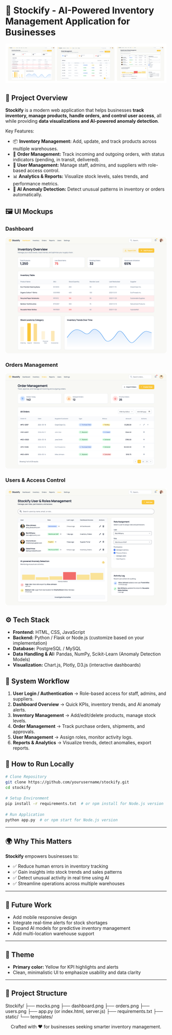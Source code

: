 # 🌟 Stockify - AI-Powered Inventory Management Application for Businesses

![Stockify Mini UI Mocks](./Stockify/mocks.svg)

## 🎯 Project Overview

**Stockify** is a modern web application that helps businesses **track inventory, manage products, handle orders, and control user access**, all while providing **data visualizations and AI-powered anomaly detection**.  

Key Features:  
- 📦 **Inventory Management:** Add, update, and track products across multiple warehouses.  
- 📝 **Order Management:** Track incoming and outgoing orders, with status indicators (pending, in transit, delivered).  
- 👥 **User Management:** Manage staff, admins, and suppliers with role-based access control.  
- 📊 **Analytics & Reports:** Visualize stock levels, sales trends, and performance metrics.  
- 🤖 **AI Anomaly Detection:** Detect unusual patterns in inventory or orders automatically.

## 🖼️ UI Mockups

### **Dashboard**
![Dashboard](./Stockify/dashboard.svg)

### **Orders Management**
![Orders](./Stockify/orders.svg)

### **Users & Access Control**
![Users](./Stockify/users.svg)

## ⚙️ Tech Stack

- **Frontend:** HTML, CSS, JavaScript  
- **Backend:** Python / Flask or Node.js (customize based on your implementation)  
- **Database:** PostgreSQL / MySQL  
- **Data Handling & AI:** Pandas, NumPy, Scikit-Learn (Anomaly Detection Models)  
- **Visualization:** Chart.js, Plotly, D3.js (interactive dashboards)  

## 🧩 System Workflow

1. **User Login / Authentication** → Role-based access for staff, admins, and suppliers.  
2. **Dashboard Overview** → Quick KPIs, inventory trends, and AI anomaly alerts.  
3. **Inventory Management** → Add/edit/delete products, manage stock levels.  
4. **Order Management** → Track purchase orders, shipments, and approvals.  
5. **User Management** → Assign roles, monitor activity logs.  
6. **Reports & Analytics** → Visualize trends, detect anomalies, export reports.  

## 🚀 How to Run Locally

```bash
# Clone Repository
git clone https://github.com/yourusername/stockify.git
cd stockify

# Setup Environment
pip install -r requirements.txt  # or npm install for Node.js version

# Run Application
python app.py  # or npm start for Node.js version
```
---

## 🌍 Why This Matters

**Stockify** empowers businesses to:  
- ✅ Reduce human errors in inventory tracking  
- ✅ Gain insights into stock trends and sales patterns  
- ✅ Detect unusual activity in real time using AI  
- ✅ Streamline operations across multiple warehouses  

---

## 📌 Future Work

- Add mobile responsive design  
- Integrate real-time alerts for stock shortages  
- Expand AI models for predictive inventory management  
- Add multi-location warehouse support  

---

## 🎨 Theme

- **Primary color:** Yellow for KPI highlights and alerts  
- Clean, minimalistic UI to emphasize usability and data clarity  

---

## 📁 Project Structure
Stockify/
├── mocks.png
├── dashboard.png
├── orders.png
├── users.png
├── app.py (or index.html, server.js)
├── requirements.txt
├── static/
└── templates/

<p align="center">
Crafted with ❤️ for businesses seeking smarter inventory management.
</p>
